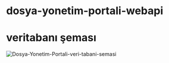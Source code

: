 # dosya-yonetim-portali-webapi

# veritabanı şeması
![Dosya-Yonetim-Portali-veri-tabani-semasi](https://user-images.githubusercontent.com/40091165/236484252-7bac579b-fc57-4574-85a7-494064164fee.PNG)
